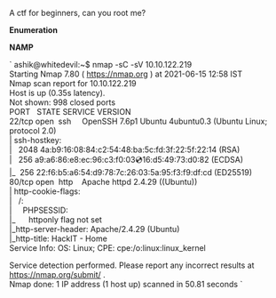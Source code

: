 A ctf for beginners, can you root me?


**Enumeration**

**NAMP**

`
ashik@whitedevil:~$ nmap -sC -sV 10.10.122.219  
Starting Nmap 7.80 ( https://nmap.org ) at 2021-06-15 12:58 IST  
Nmap scan report for 10.10.122.219  
Host is up (0.35s latency).  
Not shown: 998 closed ports  
PORT   STATE SERVICE VERSION  
22/tcp open  ssh     OpenSSH 7.6p1 Ubuntu 4ubuntu0.3 (Ubuntu Linux; protocol 2.0)  
| ssh-hostkey:    
|   2048 4a:b9:16:08:84:c2:54:48:ba:5c:fd:3f:22:5f:22:14 (RSA)  
|   256 a9:a6:86:e8:ec:96:c3:f0:03:cd:16:d5:49:73:d0:82 (ECDSA)  
|\_  256 22:f6:b5:a6:54:d9:78:7c:26:03:5a:95:f3:f9:df:cd (ED25519)  
80/tcp open  http    Apache httpd 2.4.29 ((Ubuntu))  
| http-cookie-flags:    
|   /:    
|     PHPSESSID:    
|\_      httponly flag not set  
|\_http-server-header: Apache/2.4.29 (Ubuntu)  
|\_http-title: HackIT - Home  
Service Info: OS: Linux; CPE: cpe:/o:linux:linux\_kernel  
  
Service detection performed. Please report any incorrect results at https://nmap.org/submit/ .  
Nmap done: 1 IP address (1 host up) scanned in 50.81 seconds
`

